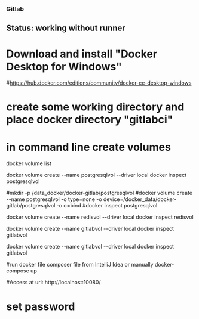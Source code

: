 ### Gitlab 
## Status: working without runner

# Download and install "Docker Desktop for Windows"
#https://hub.docker.com/editions/community/docker-ce-desktop-windows

# create some working directory and place docker directory "gitlabci"

# in command line create volumes
docker volume list

docker volume create --name postgresqlvol --driver local
docker inspect postgresqlvol

#mkdir -p /data_docker/docker-gitlab/postgresqlvol
#docker volume create --name postgresqlvol -o type=none -o device=/docker_data/docker-gitlab/postgresqlvol -o o=bind
#docker inspect postgresqlvol

docker volume create --name redisvol --driver local
docker inspect redisvol

docker volume create --name gitlabvol --driver local
docker inspect gitlabvol


docker volume create --name gitlabvol --driver local
docker inspect gitlabvol

#run docker file composer file from IntelliJ Idea or manually
docker-compose up 

#Access at url:
http://localhost:10080/

# set password
